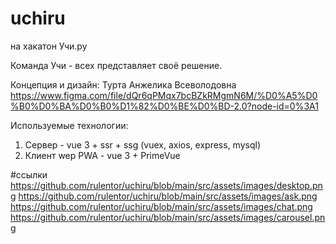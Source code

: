 # uchiru
на хакатон Учи.ру

Команда Учи - всех представляет своё решение.

Концепция и дизайн:
Турта Анжелика Всеволодовна
https://www.figma.com/file/dQr6qPMqx7bcBZkRMgmN6M/%D0%A5%D0%B0%D0%BA%D0%B0%D1%82%D0%BE%D0%BD-2.0?node-id=0%3A1

Используемые технологии:
1. Сервер - vue 3 + ssr + ssg (vuex, axios, express, mysql)
2. Клиент wep PWA - vue 3 + PrimeVue

#ссылки
https://github.com/rulentor/uchiru/blob/main/src/assets/images/desktop.png
https://github.com/rulentor/uchiru/blob/main/src/assets/images/ask.png
https://github.com/rulentor/uchiru/blob/main/src/assets/images/chat.png
https://github.com/rulentor/uchiru/blob/main/src/assets/images/carousel.png
